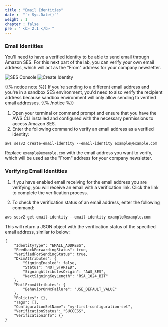 ```yaml
---
title : "Email Identities"
date :  "`r Sys.Date()`" 
weight : 1
chapter : false
pre : " <b> 2.1 </b> "
---
```


### Email Identities

You'll need to have a verified identity to be able to send email through Amazon SES. For this next part of the lab, you can verify your own email address, which will act as the "From" address for your company newsletter.

![SES Console](/images/2/1/0001.png?featherlight=false&width=70pc)
![Create Identity](/images/2/1/0002.png?featherlight=false&width=70pc)

{{% notice note %}}
If you're sending to a different email address and you're in a sandbox SES environment, you'd need to also verify the recipient address because sandbox environment will only allow sending to verified email addresses.
{{% /notice %}}

1. Open your terminal or command prompt and ensure that you have the AWS CLI installed and configured with the necessary permissions to access Amazon SES.
2. Enter the following command to verify an email address as a verified identity:

```
aws sesv2 create-email-identity --email-identity example@example.com
```

Replace `example@example.com` with the email address you want to verify, which will be used as the "From" address for your company newsletter.

### Verifying Email Identities
1. If you have enabled email receiving for the email address you are verifying, you will receive an email with a verification link. Click the link to complete the verification process.

2. To check the verification status of an email address, enter the following command:
```
aws sesv2 get-email-identity --email-identity example@example.com
```
This will return a JSON object with the verification status of the specified email address, similar to below:

```
{
    "IdentityType": "EMAIL_ADDRESS",
    "FeedbackForwardingStatus": true,
    "VerifiedForSendingStatus": true,
    "DkimAttributes": {
        "SigningEnabled": false,
        "Status": "NOT_STARTED",
        "SigningAttributesOrigin": "AWS_SES",
        "NextSigningKeyLength": "RSA_1024_BIT"
    },
    "MailFromAttributes": {
        "BehaviorOnMxFailure": "USE_DEFAULT_VALUE"
    },
    "Policies": {},
    "Tags": [],
    "ConfigurationSetName": "my-first-configuration-set",
    "VerificationStatus": "SUCCESS",
    "VerificationInfo": {}
}
```